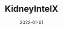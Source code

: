 ---
title: KidneyIntelX
type: desktop
typedesc: Desktop web app
role: Product Design
client: NearForm / Renalytix
description: KidneyIntelX is an innovative diagnostics data platform that has the potential to stop kidney disease in its tracks. I led the design of the test ordering and results delivery experience for family healthcare providers.
date: 2022-01-01
casestudy: false
---